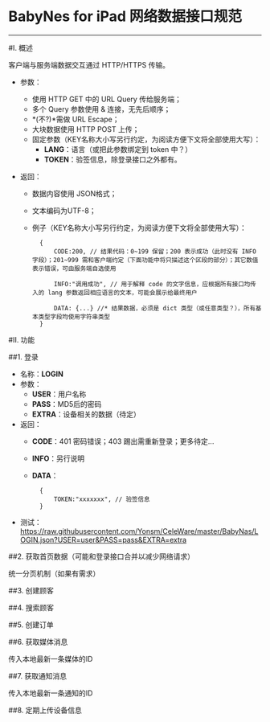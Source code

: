 # BabyNes for iPad 网络数据接口规范
----

#I. 概述

客户端与服务端数据交互通过 HTTP/HTTPS 传输。

* 参数：
    * 使用 HTTP GET 中的 URL Query 传给服务端；
    * 多个 Query 参数使用 & 连接，无先后顺序；
    * *(不?)*需做 URL Escape；
    * 大块数据使用 HTTP POST 上传；
    * 固定参数（KEY名称大小写另行约定，为阅读方便下文将全部使用大写）：
	    * **LANG**：语言（或把此参数绑定到 token 中？）
    	* **TOKEN**：验签信息，除登录接口之外都有。

* 返回：
    * 数据内容使用 JSON格式；
    * 文本编码为UTF-8；
    * 例子（KEY名称大小写另行约定，为阅读方便下文将全部使用大写）：
    
			{
				CODE:200, // 结果代码：0~199 保留；200 表示成功（此时没有 INFO 字段）；201~999 需和客户端约定（下面功能中将只描述这个区段的部分）；其它数值表示错误，可由服务端自选使用
				
				INFO:"调用成功", // 用于解释 code 的文字信息，应根据所有接口均传入的 lang 参数返回相应语言的文本，可能会展示给最终用户
				
				DATA: {...} //* 结果数据，必须是 dict 类型（或任意类型？），所有基本类型字段均使用字符串类型
			}

#II. 功能

##1. 登录

* 名称：**LOGIN**
* 参数：
    * **USER**：用户名称
    * **PASS**：MD5后的密码
    * **EXTRA**：设备相关的数据（待定）
* 返回：
    * **CODE**：401 密码错误；403 踢出需重新登录；更多待定...
    * **INFO**：另行说明
    * **DATA**：
    
			{
				TOKEN:"xxxxxxx", // 验签信息
			}

* 测试：<https://raw.githubusercontent.com/Yonsm/CeleWare/master/BabyNas/LOGIN.json?USER=user&PASS=pass&EXTRA=extra>

##2. 获取首页数据（可能和登录接口合并以减少网络请求）

统一分页机制（如果有需求）

##3. 创建顾客

##4. 搜索顾客

##5. 创建订单

##6. 获取媒体消息

传入本地最新一条媒体的ID

##7. 获取通知消息

传入本地最新一条通知的ID

##8. 定期上传设备信息
